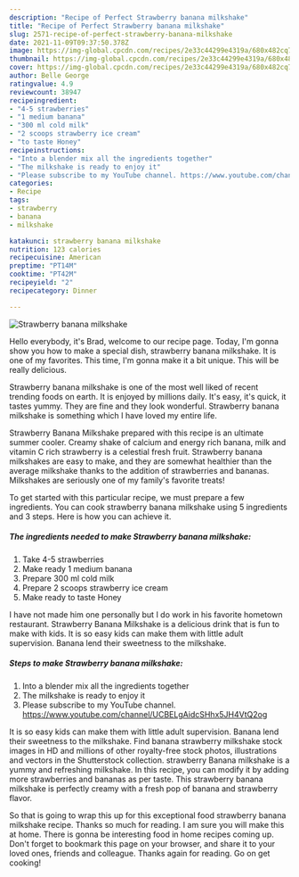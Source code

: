 ```yaml
---
description: "Recipe of Perfect Strawberry banana milkshake"
title: "Recipe of Perfect Strawberry banana milkshake"
slug: 2571-recipe-of-perfect-strawberry-banana-milkshake
date: 2021-11-09T09:37:50.378Z
image: https://img-global.cpcdn.com/recipes/2e33c44299e4319a/680x482cq70/strawberry-banana-milkshake-recipe-main-photo.jpg
thumbnail: https://img-global.cpcdn.com/recipes/2e33c44299e4319a/680x482cq70/strawberry-banana-milkshake-recipe-main-photo.jpg
cover: https://img-global.cpcdn.com/recipes/2e33c44299e4319a/680x482cq70/strawberry-banana-milkshake-recipe-main-photo.jpg
author: Belle George
ratingvalue: 4.9
reviewcount: 38947
recipeingredient:
- "4-5 strawberries"
- "1 medium banana"
- "300 ml cold milk"
- "2 scoops strawberry ice cream"
- "to taste Honey"
recipeinstructions:
- "Into a blender mix all the ingredients together"
- "The milkshake is ready to enjoy it"
- "Please subscribe to my YouTube channel. https://www.youtube.com/channel/UCBELgAidcSHhx5JH4VtQ2og"
categories:
- Recipe
tags:
- strawberry
- banana
- milkshake

katakunci: strawberry banana milkshake 
nutrition: 123 calories
recipecuisine: American
preptime: "PT14M"
cooktime: "PT42M"
recipeyield: "2"
recipecategory: Dinner

---
```



![Strawberry banana milkshake](https://img-global.cpcdn.com/recipes/2e33c44299e4319a/680x482cq70/strawberry-banana-milkshake-recipe-main-photo.jpg)

Hello everybody, it's Brad, welcome to our recipe page. Today, I'm gonna show you how to make a special dish, strawberry banana milkshake. It is one of my favorites. This time, I'm gonna make it a bit unique. This will be really delicious.

Strawberry banana milkshake is one of the most well liked of recent trending foods on earth. It is enjoyed by millions daily. It's easy, it's quick, it tastes yummy. They are fine and they look wonderful. Strawberry banana milkshake is something which I have loved my entire life.

Strawberry Banana Milkshake prepared with this recipe is an ultimate summer cooler. Creamy shake of calcium and energy rich banana, milk and vitamin C rich strawberry is a celestial fresh fruit. Strawberry banana milkshakes are easy to make, and they are somewhat healthier than the average milkshake thanks to the addition of strawberries and bananas. Milkshakes are seriously one of my family's favorite treats!


To get started with this particular recipe, we must prepare a few ingredients. You can cook strawberry banana milkshake using 5 ingredients and 3 steps. Here is how you can achieve it.

<!--inarticleads1-->

##### The ingredients needed to make Strawberry banana milkshake:

1. Take 4-5 strawberries
1. Make ready 1 medium banana
1. Prepare 300 ml cold milk
1. Prepare 2 scoops strawberry ice cream
1. Make ready to taste Honey


I have not made him one personally but I do work in his favorite hometown restaurant. Strawberry Banana Milkshake is a delicious drink that is fun to make with kids. It is so easy kids can make them with little adult supervision. Banana lend their sweetness to the milkshake. 

<!--inarticleads2-->

##### Steps to make Strawberry banana milkshake:

1. Into a blender mix all the ingredients together
1. The milkshake is ready to enjoy it
1. Please subscribe to my YouTube channel. https://www.youtube.com/channel/UCBELgAidcSHhx5JH4VtQ2og


It is so easy kids can make them with little adult supervision. Banana lend their sweetness to the milkshake. Find banana strawberry milkshake stock images in HD and millions of other royalty-free stock photos, illustrations and vectors in the Shutterstock collection. strawberry Banana milkshake is a yummy and refreshing milkshake. In this recipe, you can modify it by adding more strawberries and bananas as per taste. This strawberry banana milkshake is perfectly creamy with a fresh pop of banana and strawberry flavor. 

So that is going to wrap this up for this exceptional food strawberry banana milkshake recipe. Thanks so much for reading. I am sure you will make this at home. There is gonna be interesting food in home recipes coming up. Don't forget to bookmark this page on your browser, and share it to your loved ones, friends and colleague. Thanks again for reading. Go on get cooking!
